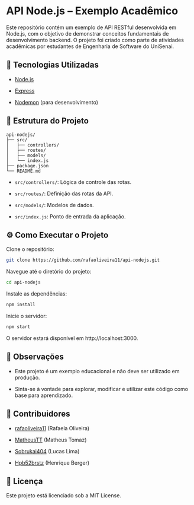 # API Node.js – Exemplo Acadêmico

Este repositório contém um exemplo de API RESTful desenvolvida em Node.js, com o objetivo de demonstrar conceitos fundamentais de desenvolvimento backend. O projeto foi criado como parte de atividades acadêmicas por estudantes de Engenharia de Software do UniSenai.

## 🚀 Tecnologias Utilizadas

- [Node.js](https://nodejs.org)

- [Express](https://expressjs.com/)

- [Nodemon](https://nodemon.io/) (para desenvolvimento)

## 📁 Estrutura do Projeto

```
api-nodejs/
├── src/
│   ├── controllers/
│   ├── routes/
│   ├── models/
│   └── index.js
├── package.json
└── README.md
```

- `src/controllers/`: Lógica de controle das rotas.

- `src/routes/`: Definição das rotas da API.

- `src/models/`: Modelos de dados.

- `src/index.js`: Ponto de entrada da aplicação.

## ⚙️ Como Executar o Projeto

Clone o repositório:

```sh
git clone https://github.com/rafaoliveira11/api-nodejs.git
```

Navegue até o diretório do projeto:

```sh
cd api-nodejs
```

Instale as dependências:

```sh
npm install
```

Inicie o servidor:

```sh
npm start
```


O servidor estará disponível em http://localhost:3000.

## 📌 Observações

- Este projeto é um exemplo educacional e não deve ser utilizado em produção.

- Sinta-se à vontade para explorar, modificar e utilizar este código como base para aprendizado.

## 👥 Contribuidores

- [rafaoliveira11](https://github.com/rafaoliveira11) (Rafaela Oliveira)

- [MatheusTT](https://github.com/MatheusTT) (Matheus Tomaz)

- [Sobrukai404](https://github.com/Sobrukai404) (Lucas Lima)

- [Hpb52brstz](https://github.com/Hpb52brstz) (Henrique Berger)

## 📄 Licença

Este projeto está licenciado sob a MIT License.
